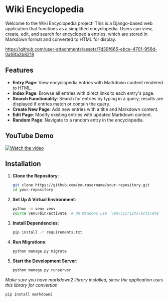# Wiki Encyclopedia

Welcome to the Wiki Encyclopedia project! This is a Django-based web application that functions as a simplified encyclopedia. Users can view, create, edit, and search for encyclopedia entries, which are stored in Markdown format and converted to HTML for display.


https://github.com/user-attachments/assets/7d39f665-ebce-4701-956d-0a16fa2b8218


## Features

- **Entry Page**: View encyclopedia entries with Markdown content rendered to HTML.
- **Index Page**: Browse all entries with direct links to each entry's page.
- **Search Functionality**: Search for entries by typing in a query; results are displayed if entries match or contain the query.
- **Create New Page**: Add new entries with a title and Markdown content.
- **Edit Page**: Modify existing entries with updated Markdown content.
- **Random Page**: Navigate to a random entry in the encyclopedia.

## YouTube Demo

[![Watch the video](https://img.youtube.com/vi/fq67AaE4yk8/0.jpg)](https://youtu.be/fq67AaE4yk8)

## Installation

1. **Clone the Repository**:

   ```bash
   git clone https://github.com/yourusername/your-repository.git
   cd your-repository
   ```
2. **Set Up A Virtual Environment**:
    ```bash
    python -m venv venv
    source venv/bin/activate  # On Windows use `venv\Scripts\activate`
    ```
3. **Install Dependencies**:
    ```bash
    pip install -r requirements.txt
    ```
4. **Run Migrations**:
    ```bash
    python manage.py migrate
    ```
5. **Start the Development Server**:
    ```bash
    python manage.py runserver
    ```

*Make sure you have markdown2 library installed, since the application uses this library for convertion*
```bash
pip install markdown2
```
